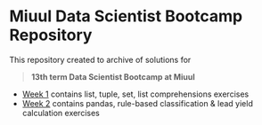 <h1>Miuul Data Scientist Bootcamp Repository</h1>
<p>This repository created to archive of solutions for <blockquote><strong>13th term Data Scientist Bootcamp at Miuul</strong></blockquote></p>

<ul>
  <li><a href="/Week_01">Week 1</a> contains list, tuple, set, list comprehensions exercises</li>
  <li><a href="/Week_02">Week 2</a> contains pandas, rule-based classification &amp; lead yield calculation exercises</li>
</ul>
